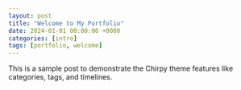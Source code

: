 ```yaml
---
layout: post
title: "Welcome to My Portfolio"
date: 2024-01-01 00:00:00 +0000
categories: [intro]
tags: [portfolio, welcome]
---
```


This is a sample post to demonstrate the Chirpy theme features like categories, tags, and timelines.
